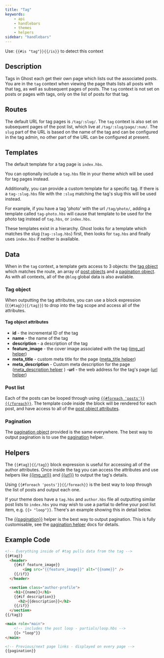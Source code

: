 ```yaml
---
title: "Tag"
keywords:
    - api
    - handlebars
    - themes
    - helpers
sidebar: "handlebars"
---
```



Use: `{{#is "tag"}}{{/is}}` to detect this context

## Description

Tags in Ghost each get their own page which lists out the associated posts. You are in the `tag` context when viewing the page thats lists all posts with that tag, as well as subsequent pages of posts. The `tag` context is not set on posts or pages with tags, only on the list of posts for that tag.

## Routes

The default URL for tag pages is `/tag/:slug/`. The `tag` context is also set on subsequent pages of the post list, which live at `/tag/:slug/page/:num/`. The `slug` part of the URL is based on the name of the tag and can be configured in the tag admin, no other part of the URL can be configured at present.

## Templates

The default template for a tag page is `index.hbs`.

You can optionally include a `tag.hbs` file in your theme which will be used for tag pages instead.

Additionally, you can provide a custom template for a specific tag. If there is a `tag-:slug.hbs` file with the `:slug` matching the tag's slug this will be used instead.

For example, if you have a tag 'photo' with the url `/tag/photo/`, adding a template called `tag-photo.hbs` will cause that template to be used for the photo tag instead of `tag.hbs`, or `index.hbs`.

These templates exist in a hierarchy. Ghost looks for a template which matches the slug (`tag-:slug.hbs`) first, then looks for `tag.hbs` and finally uses `index.hbs` if neither is available.

## Data

When in the `tag` context, a template gets access to 3 objects: the [tag object](/docs/author-context#tag-object-attributes) which matches the route, an array of [post objects](/docs/post-context#post-object-attributes) and a [pagination object](/docs/pagination#pagination-attributes). As with all contexts, all of the `@blog` global data is also available.

### Tag object

When outputting the tag attributes, you can use a block expression (`{{#tag}}{{/tag}}`) to drop into the tag scope and access all of the attributes.

#### Tag object attributes

- **id** - the incremental ID of the tag
- **name** - the name of the tag
- **description** - a description of the tag
- **feature_image** - the cover image associated with the tag  ([img_url helper](doc:img_url))
- **meta_title** - custom meta title for the page ([meta_title helper](doc:meta_title))
- **meta_description** - Custom meta description for the page ([meta_description helper](doc:meta_description) )
-**url** - the web address for the tag's page ([url helper](doc:url))

### Post list

Each of the posts can be looped through using [`{{#foreach 'posts'}}{{/foreach}}`](doc:foreach). The template code inside the block will be rendered for each post, and have access to all of the [post object attributes](/docs/post-context#post-object-attributes).

### Pagination

The [pagination object](/docs/pagination#pagination-attributes) provided is the same everywhere. The best way to output pagination is to use the [pagination](doc:pagination) helper.

## Helpers

The `{{#tag}}{{/tag}}` block expression is useful for accessing all of the author attributes. Once inside the tag you can access the attributes and use helpers like [{{img_url}}](doc:img_url) and [{{url}}](doc:url) to output the tag's details.

Using `{{#foreach 'posts'}}{{/foreach}}` is the best way to loop through the list of posts and output each one.

If your theme does have a `tag.hbs` and `author.hbs` file all outputting similar post lists to `index.hbs` you may wish to use a partial to define your post list item, e.g. `{{> "loop"}}`. There's an example showing this in detail below.

The [{{pagination}}](doc:pagination) helper is the best way to output pagination. This is fully customisable, see the [pagination helper](doc:pagination) docs for details.

## Example Code

```html
<!-- Everything inside of #tag pulls data from the tag -->
{{#tag}}
  <header>
  	{{#if feature_image}}
    	<img src="{{feature_image}}" alt="{{name}}" />
    {{/if}}
  </header>

  <section class="author-profile">
  	<h1>{{name}}</h1>
    {{#if description}}
      <h2>{{description}}</h2>
    {{/if}}
  </section>
{{/tag}}

<main role="main">
    <!-- includes the post loop - partials/loop.hbs -->
    {{> "loop"}}
</main>

<!-- Previous/next page links - displayed on every page -->
{{pagination}}

```
